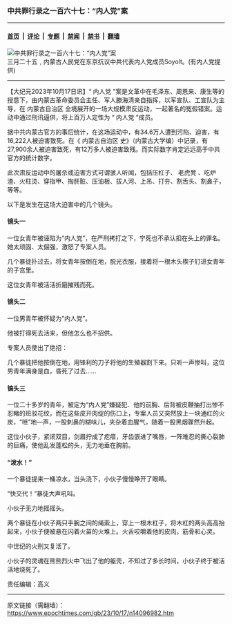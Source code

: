 ### 中共罪行录之一百六十七：“内人党”案

---

#### [首页](../../../..?n14096982) &nbsp;|&nbsp; [评论](../../../../../epoch-comment?n14096982) &nbsp;|&nbsp; [专题](../../../../../epoch-special?n14096982) &nbsp;|&nbsp; [禁闻](../../../../../epoch-news?n14096982) &nbsp;|&nbsp; [禁书](../../../../../books?n14096982) &nbsp;|&nbsp; [翻墙](https://github.com/gfw-breaker/nogfw/blob/master/README.md?n14096982)


<div><img alt="中共罪行录之一百六十七：“内人党”案" class="attachment-djy_600_400 size-djy_600_400 wp-post-image" src="https://i.epochtimes.com/assets/uploads/2008/04/804021729151749.jpg"/>
<div class="caption">
 三月二十五﹐内蒙古人民党在东京抗议中共代表内人党成员Soyolt。(有内人党提供)
</div></div><hr/><div class="post_content" id="artbody" itemprop="articleBody">
 <!-- article content begin -->
 <p>
  【大纪元2023年10月17日讯】“
  <ok href="https://www.epochtimes.com/gb/tag/%E5%86%85%E4%BA%BA%E5%85%9A.html">
   内人党
  </ok>
  ”案是文革中在毛泽东、周恩来、康生等的授意下，由内蒙古革命委员会主任、军人滕海清亲自指挥，以军宣队、工宣队为主导，在
  <ok href="https://www.epochtimes.com/gb/tag/%E5%86%85%E8%92%99%E5%8F%A4%E8%87%AA%E6%B2%BB%E5%8C%BA.html">
   内蒙古自治区
  </ok>
  全境展开的一场大规模肃反运动，一起著名的冤假错案。运动中通过刑讯逼供，将上百万人定性为 “
  <ok href="https://www.epochtimes.com/gb/tag/%E5%86%85%E4%BA%BA%E5%85%9A.html">
   内人党
  </ok>
  ”成员。
 </p>
 <p>
  据中共内蒙古官方的事后统计，在这场运动中，有34.6万人遭到污陷、迫害，有16,222人被迫害致死。在《
  <ok href="https://www.epochtimes.com/gb/tag/%E5%86%85%E8%92%99%E5%8F%A4%E8%87%AA%E6%B2%BB%E5%8C%BA.html">
   内蒙古自治区
  </ok>
  史》（内蒙古大学编）中记录，有27,900余人被迫害致死，有12万多人被迫害致残。而实际数字肯定远远高于中共官方的统计数字。
 </p>
 <p>
  此次肃反运动中的屠杀或迫害方式可谓骇人听闻，包括压杠子、
  <ok href="https://www.epochtimes.com/gb/tag/%E8%80%81%E8%99%8E%E5%87%B3.html">
   老虎凳
  </ok>
  、吃炉渣、火柱烫、穿指甲、掏肝脏、压油板、拔人河、上吊、打夯、割舌头、割鼻子，等等。
 </p>
 <p>
  以下是发生在这场大迫害中的几个镜头。
 </p>
 <h4>
  镜头一
 </h4>
 <p>
  一位女青年被诬陷为“内人党”，在严刑拷打之下，宁死也不承认扣在头上的罪名。她太顽固、太倔强，激怒了专案人员。
 </p>
 <p>
  几个暴徒扑过去，将女青年按倒在地，脱光衣服，接着将一根木头楔子钉进女青年的子宫里。
 </p>
 <p>
  这位女青年被活活折磨摧残而死。
 </p>
 <h4>
  镜头二
 </h4>
 <p>
  一位男青年被怀疑为“内人党”。
 </p>
 <p>
  他被打得死去活来，但他怎么也不招供。
 </p>
 <p>
  专案人员使出了绝招：
 </p>
 <p>
  几个暴徒把他按倒在地，用锋利的刀子将他的生殖器割下来。只听一声惨叫，这位男青年满身是血，昏死了过去……
 </p>
 <h4>
  镐头三
 </h4>
 <p>
  一位二十多岁的青年，被定为“内人党”嫌疑犯．他的前胸、后背被皮鞭抽打出惨不忍睹的班驳花纹，而在这些皮开肉绽的伤口上，专案人员又突然放上一块通红的火炭，“咝”地—声，一股刺鼻的糊味儿，夹杂着血腥气，随着一股黑烟骤然升起。
 </p>
 <p>
  这位小伙子，紧闭双目，剑眉拧成了疙瘩，牙齿嵌进了嘴唇，一阵难忍的撕心裂肺的巨痛，使他乱发蓬松的头，无力地垂在胸前。
 </p>
 <h4>
  “泼水！”
 </h4>
 <p>
  一个暴徒提来一桶凉水，当头浇下，小伙子慢慢睁开了眼睛。
 </p>
 <p>
  “快交代！”暴徒大声吼叫。
 </p>
 <p>
  小伙子无力地摇摇头。
 </p>
 <p>
  两个暴徒在小伙子两只手腕之间的绳索上，穿上一根木杠子，将木杠的两头高高抬起来，小伙子便被悬在闪着火苗的火堆上。火舌咬嚼着他的皮肉，筋骨和心灵。
 </p>
 <p>
  中世纪的火刑又复活了。
 </p>
 <p>
  小伙子的灵魂在熊熊烈火中飞出了他的躯壳，不知过了多长时间，小伙子终于被活活地烧死了。
 </p>
 <p>
  责任编辑：高义
 </p>
 <!-- article content end -->
 <div id="below_article_ad">
 </div>
</div>


---

原文链接（需翻墙）：https://www.epochtimes.com/gb/23/10/17/n14096982.htm